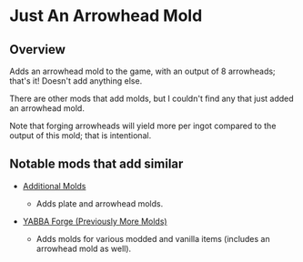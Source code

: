 Just An Arrowhead Mold
=================

Overview
--------

Adds an arrowhead mold to the game, with an output of 8 arrowheads; that's it! Doesn't add anything else.

There are other mods that add molds, but I couldn't find any that just added an arrowhead mold.

Note that forging arrowheads will yield more per ingot compared to the output of this mold; that is intentional.


Notable mods that add similar
--------

 - [Additional Molds](https://mods.vintagestory.at/ddolds)
    - Adds plate and arrowhead molds.

 - [YABBA Forge (Previously More Molds)](https://mods.vintagestory.at/show/mod/377)
    - Adds molds for various modded and vanilla items (includes an arrowhead mold as well).